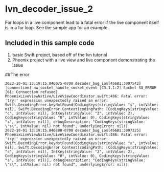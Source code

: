 # lvn_decoder_issue_2

For loops in a live component lead to a fatal error if the live component itself is in a for loop.  See the sample app for an example.

## Included in this sample code
1. basic Swift project, based off of the lvn tutorial
2. Phoenix project with a live view and live component demonstrating the issue

##The error
```
2022-10-01 13:19:15.046075-0700 decoder_bug_ios[46681:3007542] [connection] nw_socket_handle_socket_event [C3.1.1:2] Socket SO_ERROR [61: Connection refused]
PhoenixLiveViewNative/LiveViewCoordinator.swift:486: Fatal error: 'try!' expression unexpectedly raised an error: Swift.DecodingError.keyNotFound(CodingKeys(stringValue: "s", intValue: nil), Swift.DecodingError.Context(codingPath: [CodingKeys(stringValue: "c", intValue: nil), IntKey(stringValue: "2", intValue: 2), CodingKeys(stringValue: "0", intValue: 0), CodingKeys(stringValue: "s", intValue: nil)], debugDescription: "CodingKeys(stringValue: \"s\", intValue: nil) not found", underlyingError: nil))
2022-10-01 13:19:15.046888-0700 decoder_bug_ios[46681:3007325] PhoenixLiveViewNative/LiveViewCoordinator.swift:486: Fatal error: 'try!' expression unexpectedly raised an error: Swift.DecodingError.keyNotFound(CodingKeys(stringValue: "s", intValue: nil), Swift.DecodingError.Context(codingPath: [CodingKeys(stringValue: "c", intValue: nil), IntKey(stringValue: "2", intValue: 2), CodingKeys(stringValue: "0", intValue: 0), CodingKeys(stringValue: "s", intValue: nil)], debugDescription: "CodingKeys(stringValue: \"s\", intValue: nil) not found", underlyingError: nil))
```
